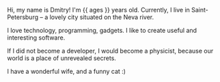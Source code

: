 Hi, my name is Dmitry! I'm {{ ages }} years old. Currently, I live in Saint-Petersburg – 
a lovely city situated on the Neva river.

I love technology, programming, gadgets. I like to create useful and interesting software.

If I did not become a developer, I would become a physicist, because our world is a place of unrevealed secrets.

I have a wonderful wife, and a funny cat :)